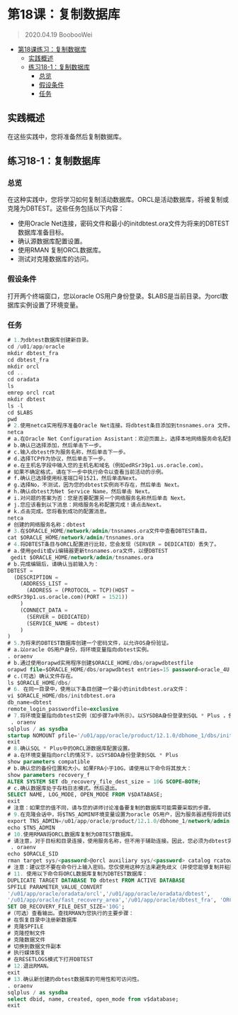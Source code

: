 # 第18课：复制数据库

> 2020.04.19 BoobooWei

<!-- MDTOC maxdepth:6 firsth1:1 numbering:0 flatten:0 bullets:1 updateOnSave:1 -->

- [第18课练习：复制数据库](#第18课练习：复制数据库)   
   - [实践概述](#实践概述)   
   - [练习18-1：复制数据库](#练习18-1：复制数据库)   
      - [总览](#总览)   
      - [假设条件](#假设条件)   
      - [任务](#任务)   

<!-- /MDTOC -->

## 实践概述

在这些实践中，您将准备然后复制数据库。

## 练习18-1：复制数据库

### 总览

在这种实践中，您将学习如何复制活动数据库。ORCL是活动数据库，将被复制或克隆为DBTEST。这些任务包括以下内容：

* 使用Oracle Net连接，密码文件和最小的initdbtest.ora文件为将来的DBTEST数据库准备目标。
* 确认源数据库配置设置。
* 使用RMAN 复制ORCL数据库。
* 测试对克隆数据库的访问。

### 假设条件

打开两个终端窗口，您以oracle OS用户身份登录。$LABS是当前目录。为orcl数据库实例设置了环境变量。

### 任务

```sql
# 1.为dbtest数据库创建新目录。
cd /u01/app/oracle
mkdir dbtest_fra
cd dbtest_fra
mkdir orcl
cd ..
cd oradata
ls
emrep orcl rcat
mkdir dbtest
ls -l
cd $LABS
pwd
# 2.使用netca实用程序准备Oracle Net连接。将dbtest条目添加到tnsnames.ora 文件。
netca
# a.在Oracle Net Configuration Assistant：欢迎页面上，选择本地网络服务命名配置，然后单击下一步。
# b.确认已选择添加，然后单击下一步。
# c.输入dbtest作为服务名称，然后单击下一步。
# d.选择TCP作为协议，然后单击下一步。
# e.在主机名字段中输入您的主机名和域名（例如edRSr39p1.us.oracle.com）。
# 如果不确定格式，请在下一步中执行命令以查看当前活动的示例。
# f.确认已选择使用标准端口号1521，然后单击Next。
# g.选择No，不测试，因为您的dbtest实例尚不存在，然后单击 Next。
# h.确认dbtest为Net Service Name，然后单击 Next。
# i.对问题的答案为否：您是否要配置另一个网络服务名称然后单击 Next。
# j.您应该看到以下消息：网络服务名称配置完成！请点击Next。
# k.点击完成。您将看到成功的配置消息。
netca
# 创建的网络服务名称：dbtest
# 3.在$ORACLE_HOME/network/admin/tnsnames.ora文件中查看DBTEST条目。
cat $ORACLE_HOME/network/admin/tnsnames.ora
# 4.将DBTEST条目与ORCL配置进行比较，您会发现（SERVER = DEDICATED）丢失了。
# a.使用gedit或vi编辑器更新tnsnames.ora文件，以便DBTEST
 gedit $ORACLE_HOME/network/admin/tnsnames.ora
# b.完成编辑后，请确认当前输入为：
DBTEST =
  (DESCRIPTION =
    (ADDRESS_LIST =
      (ADDRESS = (PROTOCOL = TCP)(HOST =
edRSr39p1.us.oracle.com)(PORT = 1521))
    )
    (CONNECT_DATA =
      (SERVER = DEDICATED)
      (SERVICE_NAME = dbtest)
    )
)
# 5.为将来的DBTEST数据库创建一个密码文件，以允许OS身份验证。
# a.以oracle OS用户身份，将环境变量指向dbtest实例。
. oraenv
# b.通过使用orapwd实用程序创建$ORACLE_HOME/dbs/orapwdbtestfile
orapwd file=$ORACLE_HOME/dbs/orapwdbtest entries=15 password=oracle_4U
# c.(可选）确认文件存在。
ls $ORACLE_HOME/dbs/
# 6. 在同一目录中，使用以下条目创建一个最小的initdbtest.ora文件：
vi $ORACLE_HOME/dbs/initdbtest.ora
db_name=dbtest
remote_login_passwordfile=exclusive
# 7.将环境变量指向dbtest实例（如步骤7a中所示）。以SYSDBA身份登录到SQL * Plus ，使用initdbtest.ora文件以NOMOUNT模式启动dbtest实例。然后退出。
 . oraenv
sqlplus / as sysdba
startup NOMOUNT pfile='/u01/app/oracle/product/12.1.0/dbhome_1/dbs/initdbtest.or a'
exit
# 8.确认SQL * Plus中的ORCL源数据库配置设置。
# a.在环境变量指向orcl的情况下，以SYSBDA身份登录到SQL * Plus
show parameters compatible
# b.确认您的备份位置和大小。如果FRA小于10G，请使用以下命令将其放大：
show parameters recovery_f
ALTER SYSTEM SET db_recovery_file_dest_size = 10G SCOPE=BOTH;
# c.确认数据库处于存档日志模式。然后退出。
SELECT NAME, LOG_MODE, OPEN_MODE FROM V$DATABASE;
exit
# 注意：如果您的值不同，请与您的讲师讨论准备要复制的数据库可能需要采取的步骤。
# 9.在克隆会话中，将$TNS_ADMIN环境变量设置为oracle OS用户，因为服务器进程将尝试使用来解析AUXILIARY服务名称。
export TNS_ADMIN=/u01/app/oracle/product/12.1.0/dbhome_1/network/admin
echo $TNS_ADMIN
# 10.使用RMAN将ORCL数据库复制为DBTEST数据库。
# 请注意，对于目标和目录连接，使用服务名称，但不用于辅助连接。因此，您必须为dbtest实例设置环境变量。
 . oraenv
echo $ORACLE_SID
rman target sys/<password>@orcl auxiliary sys/<password> catalog rcatowner/oracle_4U@rcat
# 注意：建议您不要在命令行上输入密码。您仅使用这种方法来避免歧义（并使您能够复制并粘贴）。
# 11. 使用以下命令将ORCL数据库复制为DBTEST数据库：
DUPLICATE TARGET DATABASE TO dbtest FROM ACTIVE DATABASE
SPFILE PARAMETER_VALUE_CONVERT
'/u01/app/oracle/oradata/orcl','/u01/app/oracle/oradata/dbtest',
'/u01/app/oracle/fast_recovery_area','/u01/app/oracle/dbtest_fra', 'ORCL','DBTEST'
SET DB_RECOVERY_FILE_DEST_SIZE='10G';
#（可选）查看输出。查找RMAN为您执行的主要步骤：
# 在恢复目录中注册新数据库
# 克隆SPFILE
# 克隆控制文件
# 克隆数据文件
# 切换到数据文件副本
# 执行媒体恢复
# 在RESETLOGS模式下打开DBTEST
# 12.退出RMAN。
exit
# 13.确认新创建的dbtest数据库的可用性和可访问性。
. oraenv
sqlplus / as sysdba
select dbid, name, created, open_mode from v$database;
exit
```
